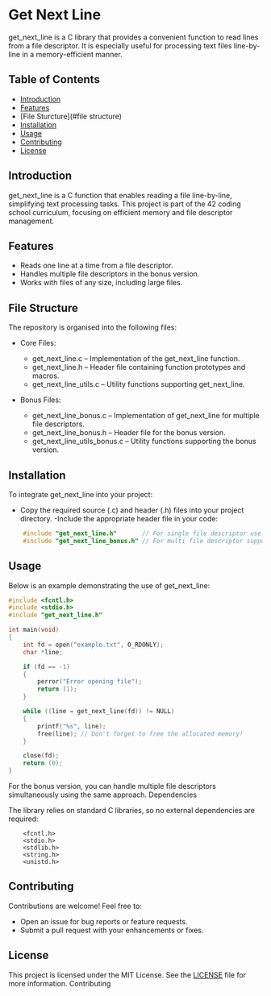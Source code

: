 # Get Next Line

get_next_line is a C library that provides a convenient function to read lines from a file descriptor. It is especially useful for processing text files line-by-line in a memory-efficient manner.

## Table of Contents
- [Introduction](#introduction)
- [Features](#features)
- [File Sturcture](#file structure)
- [Installation](#installation)
- [Usage](#usage)
- [Contributing](#contributing)
- [License](#license)

## Introduction
get_next_line is a C function that enables reading a file line-by-line, simplifying text processing tasks. This project is part of the 42 coding school curriculum, focusing on efficient memory and file descriptor management.

## Features

- Reads one line at a time from a file descriptor.
- Handles multiple file descriptors in the bonus version.
- Works with files of any size, including large files.

## File Structure

The repository is organised into the following files:

- Core Files:
    - get_next_line.c – Implementation of the get_next_line function.
    - get_next_line.h – Header file containing function prototypes and macros.
    - get_next_line_utils.c – Utility functions supporting get_next_line.

- Bonus Files:
    - get_next_line_bonus.c – Implementation of get_next_line for multiple file descriptors.
    - get_next_line_bonus.h – Header file for the bonus version.
    - get_next_line_utils_bonus.c – Utility functions supporting the bonus version.

## Installation

To integrate get_next_line into your project:

- Copy the required source (.c) and header (.h) files into your project directory.
-Include the appropriate header file in your code:
```c
    #include "get_next_line.h"       // For single file descriptor use.
    #include "get_next_line_bonus.h" // For multi file descriptor support (bonus version).
```

## Usage

Below is an example demonstrating the use of get_next_line:
```c
#include <fcntl.h>
#include <stdio.h>
#include "get_next_line.h"

int main(void)
{
    int fd = open("example.txt", O_RDONLY);
    char *line;

    if (fd == -1)
    {
        perror("Error opening file");
        return (1);
    }

    while ((line = get_next_line(fd)) != NULL)
    {
        printf("%s", line);
        free(line); // Don't forget to free the allocated memory!
    }

    close(fd);
    return (0);
}
```
For the bonus version, you can handle multiple file descriptors simultaneously using the same approach.
Dependencies

The library relies on standard C libraries, so no external dependencies are required:
```
    <fcntl.h>
    <stdio.h>
    <stdlib.h>
    <string.h>
    <unistd.h>
```
## Contributing

Contributions are welcome! Feel free to:
- Open an issue for bug reports or feature requests.
- Submit a pull request with your enhancements or fixes.

## License

This project is licensed under the MIT License. See the [LICENSE](LICENSE) file for more information.
Contributing
